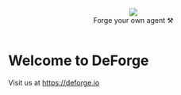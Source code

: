 <div align="center">
    <img src="https://files.catbox.moe/0ww3mv.png">
</div>

<div align="center">
  Forge your own agent ⚒️
</div><br>

# Welcome to DeForge

Visit us at https://deforge.io